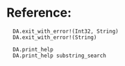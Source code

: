 
Reference:
============

```crystal
  DA.exit_with_error!(Int32, String)
  DA.exit_with_error!(String)

  DA.print_help
  DA.print_help substring_search
```
